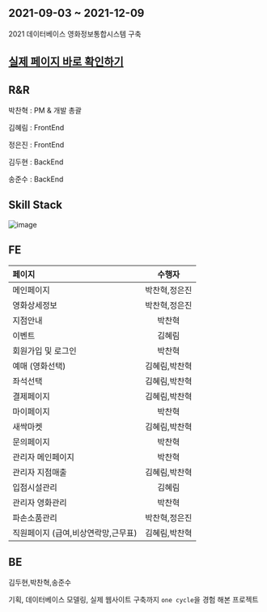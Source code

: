 ## 2021-09-03 ~ 2021-12-09

2021 데이터베이스 영화정보통합시스템 구축

## [실제 페이지 바로 확인하기](stuff/CINEMA_PAGES.pdf)

## R&R

박찬혁 : PM & 개발 총괄

김혜림 : FrontEnd

정은진 : FrontEnd

김두현 : BackEnd

송준수 : BackEnd



## Skill Stack 

![image](https://user-images.githubusercontent.com/69495129/141423441-258f2a50-74af-4081-8eca-054d73b46af1.png)



## FE

| 페이지                           | 수행자 |
| :---------------------------------- | :-----------: |
| 메인페이지                          | 박찬혁,정은진 |
| 영화상세정보                        | 박찬혁,정은진 |
| 지점안내                            |    박찬혁     |
| 이벤트                              |    김혜림     |
| 회원가입 및 로그인                  |    박찬혁     |
| 예매 (영화선택)                     | 김혜림,박찬혁 |
| 좌석선택                            | 김혜림,박찬혁 |
| 결제페이지                          | 김혜림,박찬혁 |
| 마이페이지                          |    박찬혁     |
| 새싹마켓                            | 김혜림,박찬혁 |
| 문의페이지                          |    박찬혁     |
| 관리자 메인페이지                   |    박찬혁     |
| 관리자 지점매출                     | 김혜림,박찬혁 |
| 입점시설관리                        |    김혜림     |
| 관리자 영화관리                     |    박찬혁     |
| 파손소품관리                        | 박찬혁,정은진 |
| 직원페이지 (급여,비상연락망,근무표) | 김혜림,박찬혁 |


## BE

김두현,박찬혁,송준수


기획, 데이터베이스 모델링, 실제 웹사이트 구축까지 `one cycle`을 경험 해본 프로젝트
